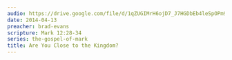 ```yaml
---
audio: https://drive.google.com/file/d/1qZUGIMrH6ojD7_J7HGDbEb4leSpOPm9W/view
date: 2014-04-13
preacher: brad-evans
scripture: Mark 12:28-34
series: the-gospel-of-mark
title: Are You Close to the Kingdom?
---
```

